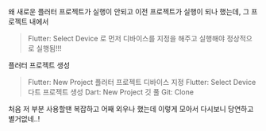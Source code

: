 왜 새로운 플러터 프로젝트가 실행이 안되고 이전 프로젝트가 실행이 되나 했는데,
그 프로젝트 내에서 
>Flutter: Select Device 로 먼저 디바이스를 지정을 해주고 실행해야
정상적으로 실행됨!!!

플러터 프로젝트 생성
>Flutter: New Project
플러터 프로젝트 디바이스 지정
>Flutter: Select Device
다트 프로젝트 생성
>Dart: New Project
깃 풀
>Git: Clone

처음 저 부분 사용할땐 복잡하고 어째 외우나 했는데
이렇게 모아서 다시보니 당연하고 별거없네..!

